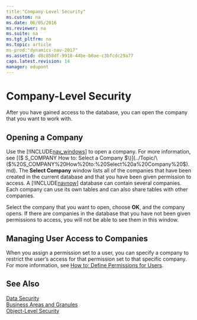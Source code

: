 ```yaml
---
title:"Company-Level Security"
ms.custom: na
ms.date: 06/05/2016
ms.reviewer: na
ms.suite: na
ms.tgt_pltfrm: na
ms.topic: article
ms-prod:"dynamics-nav-2017"
ms.assetid: d8c858df-9918-44be-b0ae-c3bfcdc29a77
caps.latest.revision: 14
manager: edupont
---
```

# Company-Level Security
After you have gained access to the database, you can open the company that you want to work with.  
  
## Opening a Company  
 Use the [!INCLUDE[nav_windows](includes/nav_windows_md.md)] to open a company. For more information, see [\($ S\_COMPANY How to: Select a Company $\)](../Topic/\($%20S_COMPANY%20How%20to:%20Select%20a%20Company%20$\).md). The **Select Company** window lists all of the companies that have been created in the current database and that you have been given permission to access. A [!INCLUDE[navnow](includes/navnow_md.md)] database can contain several companies. Each company can use its own tables and can also share tables with other companies.  
  
 Select the company that you want to open, choose **OK**, and the company opens. If there are companies in the database that you have not been given permissions to access, you will not be able to see them in this window.  
  
## Managing User Access to Companies  
 When you assign a permission set to a user, you can specify a company to restrict the user’s access for that permission set to that specific company. For more information, see [How to: Define Permissions for Users](../Topic/How%20to:%20Define%20Permissions%20for%20Users.md).  
  
## See Also  
 [Data Security](Data-Security.md)   
 [Business Areas and Granules](Business-Areas-and-Granules.md)   
 [Object\-Level Security](Object-Level-Security.md)
